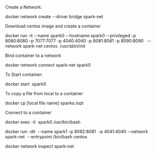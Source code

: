 Create a Network:

docker network create --driver bridge spark-net 

Download centos image and create a container

docker run -it --name spark0 --hostname spark0 --privileged -p 8080:8080 -p 7077:7077 -p 4040:4040 -p 8081:8081 -p 8090:8090   --network spark-net centos  /usr/sbin/init 

Bind container to a network

docker network connect spark-net spark0 

To Start container:

docker start  spark0 

To copy a file from local to a container

docker cp  [local file name] sparko:/opt

Connect to a container

docker exec -it  spark0 /usr/bin/bash 


docker run -dit  --name spark1 -p 8082:8081  -p 4041:4040 --network spark-net  --entrypoint /bin/bash centos


docker network inspect spark-net 
